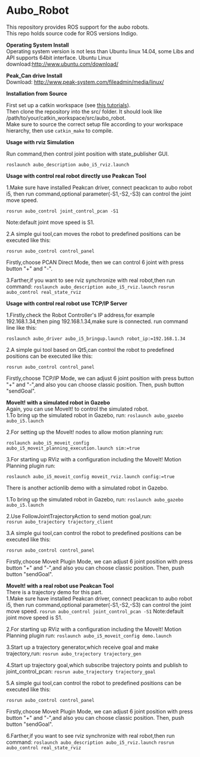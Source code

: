 Aubo_Robot
===============================================================================================

This repository provides ROS support for the aubo robots.  
This repo holds source code for ROS versions Indigo.

__Operating System Install__  
Operating system version is not less than Ubuntu linux 14.04, some Libs and API supports 64bit interface.
Ubuntu Linux download:http://www.ubuntu.com/download/

__Peak_Can drive Install__  
Download: http://www.peak-system.com/fileadmin/media/linux/


__Installation from Source__  

First set up a catkin workspace (see [this tutorials](http://wiki.ros.org/catkin/Tutorials)).  
Then clone the repository into the src/ folder. It should look like /path/to/your/catkin_workspace/src/aubo_robot.  
Make sure to source the correct setup file according to your workspace hierarchy, then use ```catkin_make``` to compile.  

__Usage with rviz Simulation__  

Run command,then control joint position with state_publisher GUI.

```roslaunch aubo_description aubo_i5_rviz.launch```


__Usage with control real robot directly use Peakcan Tool__  

1.Make sure have installed Peakcan driver, connect peackcan to aubo robot i5, then run command,optional parameter(-S1,-S2,-S3) can control the joint move speed.

```rosrun aubo_control joint_control_pcan -S1```
  
   Note:default joint move speed is S1. 

2.A simple gui tool,can moves the robot to predefined positions can be executed like this:

```rosrun aubo_control control_panel```
   
   Firstly,choose PCAN Direct Mode, then we can control 6 joint with press button "+" and "-".


3.Farther,if you want to see rviz synchronize with real robot,then run command:
```roslaunch aubo_description aubo_i5_rviz.launch```
```rosrun aubo_control real_state_rviz```


__Usage with control real robot use TCP/IP Server__  

1.Firstly,check the Robot Controller's IP address,for example 192.168.1.34,then ping 192.168.1.34,make sure is connected. run command line like this:

```roslaunch aubo_driver aubo_i5_bringup.launch robot_ip:=192.168.1.34```

2.A simple gui tool based on Qt5,can control the robot to predefined positions can be executed like this:

```rosrun aubo_control control_panel```

   Firstly,choose TCP/IP Mode, we can adjust 6 joint position with press button "+" and "-",and also you can choose classic position.
   Then, push button "sendGoal".



__MoveIt! with a simulated robot in Gazebo__  
Again, you can use MoveIt! to control the simulated robot.  
1.To bring up the simulated robot in Gazebo, run:
```roslaunch aubo_gazebo aubo_i5.launch```

2.For setting up the MoveIt! nodes to allow motion planning run:

```roslaunch aubo_i5_moveit_config aubo_i5_moveit_planning_execution.launch sim:=true```

3.For starting up RViz with a configuration including the MoveIt! Motion Planning plugin run:

```roslaunch aubo_i5_moveit_config moveit_rviz.launch config:=true```


There is another actionlib demo with a simulated robot in Gazebo.

1.To bring up the simulated robot in Gazebo, run:
```roslaunch aubo_gazebo aubo_i5.launch```

2.Use FollowJointTrajectoryAction to send motion goal,run:  
```rosrun aubo_trajectory trajectory_client```

3.A simple gui tool,can control the robot to predefined positions can be executed like this:

```rosrun aubo_control control_panel```

   Firstly,choose Moveit Plugin Mode, we can adjust 6 joint position with press button "+" and "-",and also you can choose classic position.
   Then, push button "sendGoal".




__MoveIt! with a real robot use Peakcan Tool__  
There is a trajectory demo for this part.  
1.Make sure have installed Peakcan driver, connect peackcan to aubo robot i5, then run command,optional parameter(-S1,-S2,-S3) can control the joint move speed.
```rosrun aubo_control joint_control_pcan -S1```
   Note:default joint move speed is S1. 

2.For starting up RViz with a configuration including the MoveIt! Motion Planning plugin run:
```roslaunch aubo_i5_moveit_config demo.launch```

3.Start up a trajectory generator,which receive goal and make trajectory,run:
```rosrun aubo_trajectory trajectory_gen```

4.Start up trajectory goal,which subscribe trajectory points and publish to joint_control_pcan:
```rosrun aubo_trajectory trajectory_goal```

5.A simple gui tool,can control the robot to predefined positions can be executed like this:

```rosrun aubo_control control_panel```

   Firstly,choose Moveit Plugin Mode, we can adjust 6 joint position with press button "+" and "-",and also you can choose classic position.
   Then, push button "sendGoal".

6.Farther,if you want to see rviz synchronize with real robot,then run command:
```roslaunch aubo_description aubo_i5_rviz.launch```
```rosrun aubo_control real_state_rviz```










